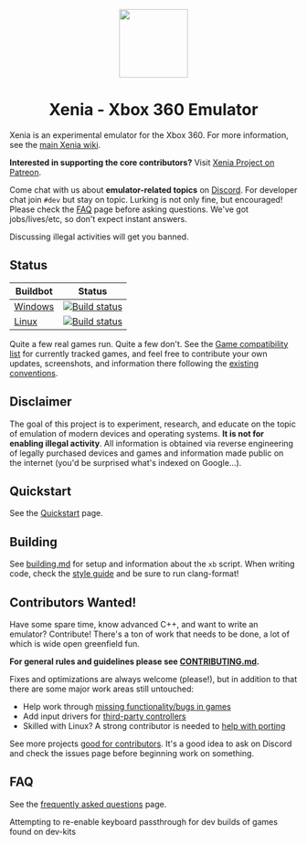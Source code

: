 <p align="center">
    <a href="https://github.com/xenia-project/xenia/tree/master/assets/icon">
        <img height="120px" src="https://raw.githubusercontent.com/xenia-project/xenia/master/assets/icon/128.png" />
    </a>
</p>

<h1 align="center">Xenia - Xbox 360 Emulator</h1>

Xenia is an experimental emulator for the Xbox 360. For more information, see the
[main Xenia wiki](https://github.com/xenia-project/xenia/wiki).

**Interested in supporting the core contributors?** Visit
[Xenia Project on Patreon](https://www.patreon.com/xenia_project).

Come chat with us about **emulator-related topics** on [Discord](https://discord.gg/Q9mxZf9).
For developer chat join `#dev` but stay on topic. Lurking is not only fine, but encouraged!
Please check the [FAQ](https://github.com/xenia-project/xenia/wiki/FAQ) page before asking questions.
We've got jobs/lives/etc, so don't expect instant answers.

Discussing illegal activities will get you banned.

## Status

Buildbot | Status
-------- | ------
[Windows](https://ci.appveyor.com/project/benvanik/xenia/branch/master) | [![Build status](https://ci.appveyor.com/api/projects/status/ftqiy86kdfawyx3a/branch/master?svg=true)](https://ci.appveyor.com/project/benvanik/xenia/branch/master)
[Linux](https://cloud.drone.io/xenia-project/xenia) | [![Build status](https://cloud.drone.io/api/badges/xenia-project/xenia/status.svg)](https://cloud.drone.io/xenia-project/xenia)

Quite a few real games run. Quite a few don't.
See the [Game compatibility list](https://github.com/xenia-project/game-compatibility/issues)
for currently tracked games, and feel free to contribute your own updates,
screenshots, and information there following the [existing conventions](https://github.com/xenia-project/game-compatibility/blob/master/README.md).

## Disclaimer

The goal of this project is to experiment, research, and educate on the topic
of emulation of modern devices and operating systems. **It is not for enabling
illegal activity**. All information is obtained via reverse engineering of
legally purchased devices and games and information made public on the internet
(you'd be surprised what's indexed on Google...).

## Quickstart

See the [Quickstart](https://github.com/xenia-project/xenia/wiki/Quickstart) page.

## Building

See [building.md](docs/building.md) for setup and information about the
`xb` script. When writing code, check the [style guide](docs/style_guide.md)
and be sure to run clang-format!

## Contributors Wanted!

Have some spare time, know advanced C++, and want to write an emulator?
Contribute! There's a ton of work that needs to be done, a lot of which
is wide open greenfield fun.

**For general rules and guidelines please see [CONTRIBUTING.md](.github/CONTRIBUTING.md).**

Fixes and optimizations are always welcome (please!), but in addition to
that there are some major work areas still untouched:

* Help work through [missing functionality/bugs in games](https://github.com/xenia-project/xenia/labels/compat)
* Add input drivers for [third-party controllers](https://github.com/xenia-project/xenia/issues/1333)
* Skilled with Linux? A strong contributor is needed to [help with porting](https://github.com/xenia-project/xenia/labels/platform-linux)

See more projects [good for contributors](https://github.com/xenia-project/xenia/labels/good%20first%20issue). It's a good idea to ask on Discord and check the issues page before beginning work on
something.

## FAQ

See the [frequently asked questions](https://github.com/xenia-project/xenia/wiki/FAQ) page.

Attempting to re-enable keyboard passthrough for dev builds of games found on dev-kits
